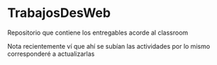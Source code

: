 # TrabajosDesWeb
Repositorio que contiene los entregables acorde al classroom

Nota recientemente ví que ahí se subían las actividades por lo mismo corresponderé a actualizarlas

